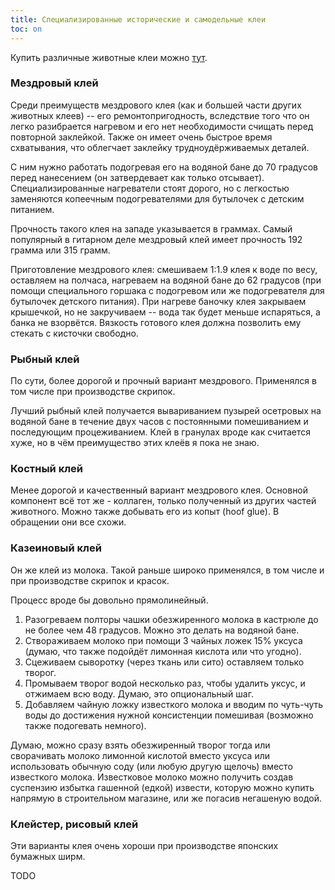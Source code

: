 ```yaml
---
title: Специализированные исторические и самодельные клеи
toc: on
---
```


Купить различные животные клеи можно [тут](http://woodperfect.ru/im/folder/kostnii_mezdrovii_ribii_klei).

### Мездровый клей

Среди преимуществ мездрового клея (как и большей части других животных клеев) -- его ремонтопригодность, вследствие того
что он легко разибрается нагревом и его нет необходимости счищать перед повторной заклейкой. Также он имеет очень быстрое
время схватывания, что облегчает заклейку трудноудёрживаемых деталей.

С ним нужно работать подогревая его на водяной бане до 70 градусов перед нанесением (он затвердевает как только отсывает).
Специализированные нагреватели стоят дорого, но с легкостью заменяются копеечным подогревателями
для бутылочек с детским питанием.

Прочность такого клея на западе указывается в граммах.
Самый популярный в гитарном деле мездровый клей имеет прочность 192 грамма или 315 грамм.

Приготовление мездрового клея: смешиваем 1:1.9 клея к воде по весу, оставляем на полчаса, нагреваем на водяной бане до 62 градусов (при помощи специального горшака с подогревом или же подогревателя для бутылочек детского питания). При нагреве баночку клея закрываем крышечкой, но не закручиваем -- вода так будет меньше испаряться, а банка не взорвётся. Вязкость готового клея должна позволить ему стекать с кисточки свободно.

### Рыбный клей

По сути, более дорогой и прочный вариант мездрового. Применялся в том числе при производстве скрипок.

Лучший рыбный клей получается вывариванием пузырей осетровых на водяной бане в течение двух часов с постоянными помешиванием и последующим процеживанием. Клей в гранулах вроде как считается хуже, но в чём преимущество этих клеёв я пока не знаю.

### Костный клей

Менее дорогой и качественный вариант мездрового клея. Основной компонент всё тот же - коллаген, только полученный из других частей животного. Можно также добывать его из копыт (hoof glue). В обращении они все схожи.

### Казеиновый клей

Он же клей из молока. Такой раньше широко применялся, в том числе и при производстве скрипок и красок.

Процесс вроде бы довольно прямолинейный.

1. Разогреваем полторы чашки обезжиренного молока в кастрюле до не более чем 48 градусов. Можно это делать на водяной бане.
1. Створаживаем молоко при помощи 3 чайных ложек 15% уксуса (думаю, что также подойдёт лимонная кислота или что угодно).
1. Сцеживаем сыворотку (через ткань или сито) оставляем только творог.
1. Промываем творог водой несколько раз, чтобы удалить уксус, и отжимаем всю воду. Думаю, это опциональный шаг.
1. Добавляем чайную ложку известкого молока и вводим по чуть-чуть воды до достижения нужной консистенции помешивая (возможно также подогевать немного).

Думаю, можно сразу взять обезжиренный творог тогда или сворачивать молоко лимонной кислотой вместо уксуса или использовать обычную соду (или любую другую щелочь) вместо известкого молока. Известковое молоко можно получить создав суспензию избытка гашенной (едкой) извести, которую можно купить напрямую в строительном магазине, или же погасив негашеную водой.

### Клейстер, рисовый клей

Эти варианты клея очень хороши при производстве японских бумажных ширм.

TODO